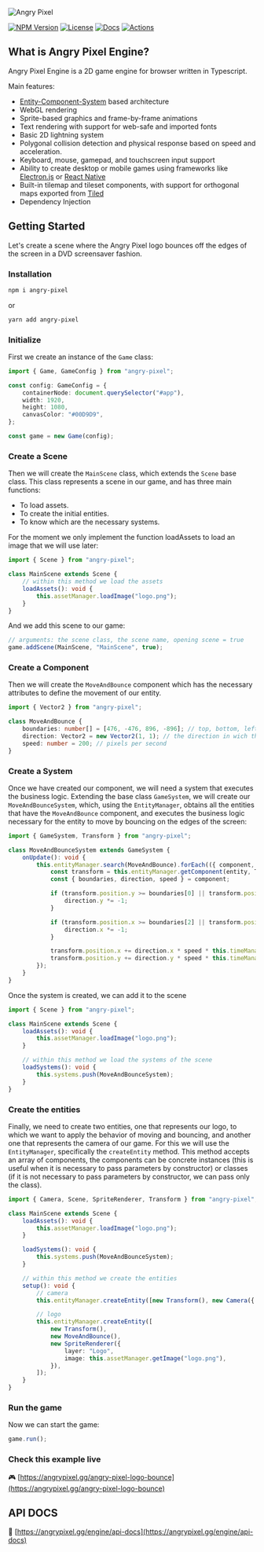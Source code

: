 ![Angry Pixel](https://angrypixel.gg/assets/image/logo-text-white-mid.png)

[![NPM Version](https://img.shields.io/npm/v/angry-pixel?style=for-the-badge)](https://www.npmjs.com/package/angry-pixel)
[![License](https://img.shields.io/badge/license-MIT-blue.svg?style=for-the-badge)](https://github.com/angry-pixel-studio/angry-pixel-engine/blob/master/LICENSE)
[![Docs](https://img.shields.io/badge/docs-angrypixel-blue?style=for-the-badge&color=blue)](https://angrypixel.gg/engine/api-docs)
[![Actions](https://img.shields.io/github/actions/workflow/status/angry-pixel-studio/angry-pixel-engine/main.yml?branch=main&style=for-the-badge)](https://github.com/angry-pixel-studio/angry-pixel-engine/actions?query=workflow%3AContinuous)

## What is Angry Pixel Engine?

Angry Pixel Engine is a 2D game engine for browser written in Typescript.

Main features:

-   [Entity-Component-System](https://github.com/SanderMertens/ecs-faq) based architecture
-   WebGL rendering
-   Sprite-based graphics and frame-by-frame animations
-   Text rendering with support for web-safe and imported fonts
-   Basic 2D lightning system
-   Polygonal collision detection and physical response based on speed and acceleration.
-   Keyboard, mouse, gamepad, and touchscreen input support
-   Ability to create desktop or mobile games using frameworks like [Electron.js](https://www.electronjs.org/) or [React Native](https://reactnative.dev/)
-   Built-in tilemap and tileset components, with support for orthogonal maps exported from [Tiled](https://www.mapeditor.org/)
-   Dependency Injection

## Getting Started

Let's create a scene where the Angry Pixel logo bounces off the edges of the screen in a DVD screensaver fashion.

### Installation

```bash
npm i angry-pixel
```

or

```bash
yarn add angry-pixel
```

### Initialize

First we create an instance of the `Game` class:

```typescript
import { Game, GameConfig } from "angry-pixel";

const config: GameConfig = {
    containerNode: document.querySelector("#app"),
    width: 1920,
    height: 1080,
    canvasColor: "#00D9D9",
};

const game = new Game(config);
```

### Create a Scene

Then we will create the `MainScene` class, which extends the `Scene` base class. This class represents a scene in our game, and has three main functions:

-   To load assets.
-   To create the initial entities.
-   To know which are the necessary systems.

For the moment we only implement the function loadAssets to load an image that we will use later:

```typescript
import { Scene } from "angry-pixel";

class MainScene extends Scene {
    // within this method we load the assets
    loadAssets(): void {
        this.assetManager.loadImage("logo.png");
    }
}
```

And we add this scene to our game:

```typescript
// arguments: the scene class, the scene name, opening scene = true
game.addScene(MainScene, "MainScene", true);
```

### Create a Component

Then we will create the `MoveAndBounce` component which has the necessary attributes to define the movement of our entity.

```typescript
import { Vector2 } from "angry-pixel";

class MoveAndBounce {
    boundaries: number[] = [476, -476, 896, -896]; // top, bottom, left, right
    direction: Vector2 = new Vector2(1, 1); // the direction in wich the entity will move
    speed: number = 200; // pixels per second
}
```

### Create a System

Once we have created our component, we will need a system that executes the business logic. Extending the base class `GameSystem`, we will create our `MoveAndBounceSystem`, which, using the `EntityManager`, obtains all the entities that have the `MoveAndBounce` component, and executes the business logic necessary for the entity to move by bouncing on the edges of the screen:

```typescript
import { GameSystem, Transform } from "angry-pixel";

class MoveAndBounceSystem extends GameSystem {
    onUpdate(): void {
        this.entityManager.search(MoveAndBounce).forEach(({ component, entity }) => {
            const transform = this.entityManager.getComponent(entity, Transform);
            const { boundaries, direction, speed } = component;

            if (transform.position.y >= boundaries[0] || transform.position.y <= boundaries[1]) {
                direction.y *= -1;
            }

            if (transform.position.x >= boundaries[2] || transform.position.x <= boundaries[3]) {
                direction.x *= -1;
            }

            transform.position.x += direction.x * speed * this.timeManager.deltaTime;
            transform.position.y += direction.y * speed * this.timeManager.deltaTime;
        });
    }
}
```

Once the system is created, we can add it to the scene

```typescript
import { Scene } from "angry-pixel";

class MainScene extends Scene {
    loadAssets(): void {
        this.assetManager.loadImage("logo.png");
    }

    // within this method we load the systems of the scene
    loadSystems(): void {
        this.systems.push(MoveAndBounceSystem);
    }
}
```

### Create the entities

Finally, we need to create two entities, one that represents our logo, to which we want to apply the behavior of moving and bouncing, and another one that represents the camera of our game. For this we will use the `EntityManager`, specifically the `createEntity` method. This method accepts an array of components, the components can be concrete instances (this is useful when it is necessary to pass parameters by constructor) or classes (if it is not necessary to pass parameters by constructor, we can pass only the class).

```typescript
import { Camera, Scene, SpriteRenderer, Transform } from "angry-pixel";

class MainScene extends Scene {
    loadAssets(): void {
        this.assetManager.loadImage("logo.png");
    }

    loadSystems(): void {
        this.systems.push(MoveAndBounceSystem);
    }

    // within this method we create the entities
    setup(): void {
        // camera
        this.entityManager.createEntity([new Transform(), new Camera({ layers: ["Logo"] })]);

        // logo
        this.entityManager.createEntity([
            new Transform(),
            new MoveAndBounce(),
            new SpriteRenderer({
                layer: "Logo",
                image: this.assetManager.getImage("logo.png"),
            }),
        ]);
    }
}
```

### Run the game

Now we can start the game:

```typescript
game.run();
```

### Check this example live

🎮 [https://angrypixel.gg/angry-pixel-logo-bounce](https://angrypixel.gg/angry-pixel-logo-bounce)

## API DOCS

🔎 [https://angrypixel.gg/engine/api-docs](https://angrypixel.gg/engine/api-docs)
